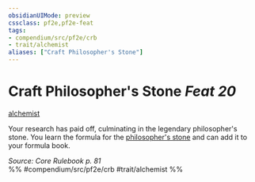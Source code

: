 ```yaml
---
obsidianUIMode: preview
cssclass: pf2e,pf2e-feat
tags:
- compendium/src/pf2e/crb
- trait/alchemist
aliases: ["Craft Philosopher's Stone"]
---
```

# Craft Philosopher's Stone  *Feat 20*  
[alchemist](../../rules/traits/alchemist.md)  


Your research has paid off, culminating in the legendary philosopher's stone. You learn the formula for the [philosopher's stone](../equipment/items/philosophers-stone.md) and can add it to your formula book.

*Source: Core Rulebook p. 81*  
%% #compendium/src/pf2e/crb #trait/alchemist %%